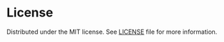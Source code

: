 
# License
Distributed under the MIT license. See [LICENSE](https://github.com/CodeErol/Linktree-V1.0/blob/main/LICENSE.txt) file for more information.
